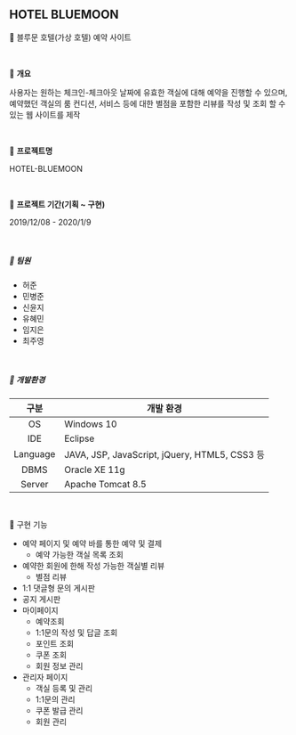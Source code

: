 ## HOTEL BLUEMOON

🏨 블루문 호텔(가상 호텔) 예약 사이트

<br>

:pushpin: **개요**

사용자는 원하는 체크인-체크아웃 날짜에 유효한 객실에 대해 예약을 진행할 수 있으며, 예약했던 객실의 룸 컨디션, 서비스 등에 대한 별점을 포함한 리뷰를 작성 및 조회 할 수 있는 웹 사이트를 제작

<br>

:pushpin: **프로젝트명**

HOTEL-BLUEMOON

<br>

:pushpin: **프로젝트 기간(기획 ~ 구현)**

2019/12/08 - 2020/1/9

<br>

##### :pushpin: 팀원

 - 허준
 - 민병준
 - 신윤지
 - 유혜민
 - 임지은
 - 최주영

<br>

##### :pushpin: 개발환경

|   구분   | 개발 환경                                     |
| :------: | --------------------------------------------- |
|    OS    | Windows 10                                    |
|   IDE    | Eclipse                                       |
| Language | JAVA, JSP, JavaScript, jQuery, HTML5, CSS3 등 |
|   DBMS   | Oracle XE 11g                                 |
|  Server  | Apache Tomcat 8.5                             |

<br>

:pushpin: 구현 기능

- 예약 페이지 및 예약 바를 통한 예약 및 결제
  - 예약 가능한 객실 목록 조회
- 예약한 회원에 한해 작성 가능한 객실별 리뷰
  - 별점 리뷰
- 1:1 댓글형 문의 게시판
- 공지 게시판
- 마이페이지
  - 예약조회
  - 1:1문의 작성 및 답글 조회
  - 포인트 조회
  - 쿠폰 조회
  - 회원 정보 관리
- 관리자 페이지
  - 객실 등록 및 관리
  - 1:1문의 관리
  - 쿠폰 발급 관리
  - 회원 관리

